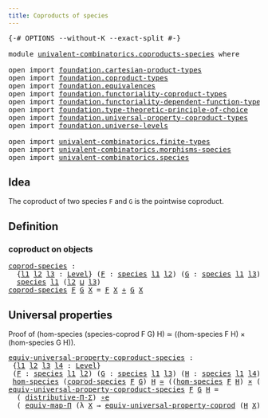 ```yaml
---
title: Coproducts of species
---
```


<pre class="Agda"><a id="47" class="Symbol">{-#</a> <a id="51" class="Keyword">OPTIONS</a> <a id="59" class="Pragma">--without-K</a> <a id="71" class="Pragma">--exact-split</a> <a id="85" class="Symbol">#-}</a>

<a id="90" class="Keyword">module</a> <a id="97" href="univalent-combinatorics.coproducts-species.html" class="Module">univalent-combinatorics.coproducts-species</a> <a id="140" class="Keyword">where</a>

<a id="147" class="Keyword">open</a> <a id="152" class="Keyword">import</a> <a id="159" href="foundation.cartesian-product-types.html" class="Module">foundation.cartesian-product-types</a>
<a id="194" class="Keyword">open</a> <a id="199" class="Keyword">import</a> <a id="206" href="foundation.coproduct-types.html" class="Module">foundation.coproduct-types</a>
<a id="233" class="Keyword">open</a> <a id="238" class="Keyword">import</a> <a id="245" href="foundation.equivalences.html" class="Module">foundation.equivalences</a>
<a id="269" class="Keyword">open</a> <a id="274" class="Keyword">import</a> <a id="281" href="foundation.functoriality-coproduct-types.html" class="Module">foundation.functoriality-coproduct-types</a>
<a id="322" class="Keyword">open</a> <a id="327" class="Keyword">import</a> <a id="334" href="foundation.functoriality-dependent-function-types.html" class="Module">foundation.functoriality-dependent-function-types</a>
<a id="384" class="Keyword">open</a> <a id="389" class="Keyword">import</a> <a id="396" href="foundation.type-theoretic-principle-of-choice.html" class="Module">foundation.type-theoretic-principle-of-choice</a>
<a id="442" class="Keyword">open</a> <a id="447" class="Keyword">import</a> <a id="454" href="foundation.universal-property-coproduct-types.html" class="Module">foundation.universal-property-coproduct-types</a>
<a id="500" class="Keyword">open</a> <a id="505" class="Keyword">import</a> <a id="512" href="foundation.universe-levels.html" class="Module">foundation.universe-levels</a>

<a id="540" class="Keyword">open</a> <a id="545" class="Keyword">import</a> <a id="552" href="univalent-combinatorics.finite-types.html" class="Module">univalent-combinatorics.finite-types</a>
<a id="589" class="Keyword">open</a> <a id="594" class="Keyword">import</a> <a id="601" href="univalent-combinatorics.morphisms-species.html" class="Module">univalent-combinatorics.morphisms-species</a>
<a id="643" class="Keyword">open</a> <a id="648" class="Keyword">import</a> <a id="655" href="univalent-combinatorics.species.html" class="Module">univalent-combinatorics.species</a>
</pre>
## Idea

The coproduct of two species `F` and `G` is the pointwise coproduct.

## Definition

### coproduct on objects

<pre class="Agda"><a id="coprod-species"></a><a id="820" href="univalent-combinatorics.coproducts-species.html#820" class="Function">coprod-species</a> <a id="835" class="Symbol">:</a>
  <a id="839" class="Symbol">{</a><a id="840" href="univalent-combinatorics.coproducts-species.html#840" class="Bound">l1</a> <a id="843" href="univalent-combinatorics.coproducts-species.html#843" class="Bound">l2</a> <a id="846" href="univalent-combinatorics.coproducts-species.html#846" class="Bound">l3</a> <a id="849" class="Symbol">:</a> <a id="851" href="Agda.Primitive.html#597" class="Postulate">Level</a><a id="856" class="Symbol">}</a> <a id="858" class="Symbol">(</a><a id="859" href="univalent-combinatorics.coproducts-species.html#859" class="Bound">F</a> <a id="861" class="Symbol">:</a> <a id="863" href="univalent-combinatorics.species.html#429" class="Function">species</a> <a id="871" href="univalent-combinatorics.coproducts-species.html#840" class="Bound">l1</a> <a id="874" href="univalent-combinatorics.coproducts-species.html#843" class="Bound">l2</a><a id="876" class="Symbol">)</a> <a id="878" class="Symbol">(</a><a id="879" href="univalent-combinatorics.coproducts-species.html#879" class="Bound">G</a> <a id="881" class="Symbol">:</a> <a id="883" href="univalent-combinatorics.species.html#429" class="Function">species</a> <a id="891" href="univalent-combinatorics.coproducts-species.html#840" class="Bound">l1</a> <a id="894" href="univalent-combinatorics.coproducts-species.html#846" class="Bound">l3</a><a id="896" class="Symbol">)</a> <a id="898" class="Symbol">→</a>
  <a id="902" href="univalent-combinatorics.species.html#429" class="Function">species</a> <a id="910" href="univalent-combinatorics.coproducts-species.html#840" class="Bound">l1</a> <a id="913" class="Symbol">(</a><a id="914" href="univalent-combinatorics.coproducts-species.html#843" class="Bound">l2</a> <a id="917" href="Agda.Primitive.html#810" class="Primitive Operator">⊔</a> <a id="919" href="univalent-combinatorics.coproducts-species.html#846" class="Bound">l3</a><a id="921" class="Symbol">)</a>
<a id="923" href="univalent-combinatorics.coproducts-species.html#820" class="Function">coprod-species</a> <a id="938" href="univalent-combinatorics.coproducts-species.html#938" class="Bound">F</a> <a id="940" href="univalent-combinatorics.coproducts-species.html#940" class="Bound">G</a> <a id="942" href="univalent-combinatorics.coproducts-species.html#942" class="Bound">X</a> <a id="944" class="Symbol">=</a> <a id="946" href="univalent-combinatorics.coproducts-species.html#938" class="Bound">F</a> <a id="948" href="univalent-combinatorics.coproducts-species.html#942" class="Bound">X</a> <a id="950" href="foundation.coproduct-types.html#1181" class="Datatype Operator">+</a> <a id="952" href="univalent-combinatorics.coproducts-species.html#940" class="Bound">G</a> <a id="954" href="univalent-combinatorics.coproducts-species.html#942" class="Bound">X</a>
</pre>
## Universal properties

Proof of (hom-species (species-coprod F G) H) ≃ ((hom-species F H) × (hom-species G H)).

<pre class="Agda"><a id="equiv-universal-property-coproduct-species"></a><a id="1084" href="univalent-combinatorics.coproducts-species.html#1084" class="Function">equiv-universal-property-coproduct-species</a> <a id="1127" class="Symbol">:</a>
 <a id="1130" class="Symbol">{</a><a id="1131" href="univalent-combinatorics.coproducts-species.html#1131" class="Bound">l1</a> <a id="1134" href="univalent-combinatorics.coproducts-species.html#1134" class="Bound">l2</a> <a id="1137" href="univalent-combinatorics.coproducts-species.html#1137" class="Bound">l3</a> <a id="1140" href="univalent-combinatorics.coproducts-species.html#1140" class="Bound">l4</a> <a id="1143" class="Symbol">:</a> <a id="1145" href="Agda.Primitive.html#597" class="Postulate">Level</a><a id="1150" class="Symbol">}</a>
 <a id="1153" class="Symbol">(</a><a id="1154" href="univalent-combinatorics.coproducts-species.html#1154" class="Bound">F</a> <a id="1156" class="Symbol">:</a> <a id="1158" href="univalent-combinatorics.species.html#429" class="Function">species</a> <a id="1166" href="univalent-combinatorics.coproducts-species.html#1131" class="Bound">l1</a> <a id="1169" href="univalent-combinatorics.coproducts-species.html#1134" class="Bound">l2</a><a id="1171" class="Symbol">)</a> <a id="1173" class="Symbol">(</a><a id="1174" href="univalent-combinatorics.coproducts-species.html#1174" class="Bound">G</a> <a id="1176" class="Symbol">:</a> <a id="1178" href="univalent-combinatorics.species.html#429" class="Function">species</a> <a id="1186" href="univalent-combinatorics.coproducts-species.html#1131" class="Bound">l1</a> <a id="1189" href="univalent-combinatorics.coproducts-species.html#1137" class="Bound">l3</a><a id="1191" class="Symbol">)</a> <a id="1193" class="Symbol">(</a><a id="1194" href="univalent-combinatorics.coproducts-species.html#1194" class="Bound">H</a> <a id="1196" class="Symbol">:</a> <a id="1198" href="univalent-combinatorics.species.html#429" class="Function">species</a> <a id="1206" href="univalent-combinatorics.coproducts-species.html#1131" class="Bound">l1</a> <a id="1209" href="univalent-combinatorics.coproducts-species.html#1140" class="Bound">l4</a><a id="1211" class="Symbol">)</a> <a id="1213" class="Symbol">→</a>
 <a id="1216" href="univalent-combinatorics.morphisms-species.html#833" class="Function">hom-species</a> <a id="1228" class="Symbol">(</a><a id="1229" href="univalent-combinatorics.coproducts-species.html#820" class="Function">coprod-species</a> <a id="1244" href="univalent-combinatorics.coproducts-species.html#1154" class="Bound">F</a> <a id="1246" href="univalent-combinatorics.coproducts-species.html#1174" class="Bound">G</a><a id="1247" class="Symbol">)</a> <a id="1249" href="univalent-combinatorics.coproducts-species.html#1194" class="Bound">H</a> <a id="1251" href="foundation-core.equivalences.html#1621" class="Function Operator">≃</a> <a id="1253" class="Symbol">((</a><a id="1255" href="univalent-combinatorics.morphisms-species.html#833" class="Function">hom-species</a> <a id="1267" href="univalent-combinatorics.coproducts-species.html#1154" class="Bound">F</a> <a id="1269" href="univalent-combinatorics.coproducts-species.html#1194" class="Bound">H</a><a id="1270" class="Symbol">)</a> <a id="1272" href="foundation-core.cartesian-product-types.html#590" class="Function Operator">×</a> <a id="1274" class="Symbol">(</a><a id="1275" href="univalent-combinatorics.morphisms-species.html#833" class="Function">hom-species</a> <a id="1287" href="univalent-combinatorics.coproducts-species.html#1174" class="Bound">G</a> <a id="1289" href="univalent-combinatorics.coproducts-species.html#1194" class="Bound">H</a><a id="1290" class="Symbol">))</a>
<a id="1293" href="univalent-combinatorics.coproducts-species.html#1084" class="Function">equiv-universal-property-coproduct-species</a> <a id="1336" href="univalent-combinatorics.coproducts-species.html#1336" class="Bound">F</a> <a id="1338" href="univalent-combinatorics.coproducts-species.html#1338" class="Bound">G</a> <a id="1340" href="univalent-combinatorics.coproducts-species.html#1340" class="Bound">H</a> <a id="1342" class="Symbol">=</a>
  <a id="1346" class="Symbol">(</a> <a id="1348" href="foundation.type-theoretic-principle-of-choice.html#4367" class="Function">distributive-Π-Σ</a><a id="1364" class="Symbol">)</a> <a id="1366" href="foundation-core.equivalences.html#7869" class="Function Operator">∘e</a>
  <a id="1371" class="Symbol">(</a> <a id="1373" href="foundation-core.functoriality-dependent-function-types.html#2227" class="Function">equiv-map-Π</a> <a id="1385" class="Symbol">(λ</a> <a id="1388" href="univalent-combinatorics.coproducts-species.html#1388" class="Bound">X</a> <a id="1390" class="Symbol">→</a> <a id="1392" href="foundation.universal-property-coproduct-types.html#2157" class="Function">equiv-universal-property-coprod</a> <a id="1424" class="Symbol">(</a><a id="1425" href="univalent-combinatorics.coproducts-species.html#1340" class="Bound">H</a> <a id="1427" href="univalent-combinatorics.coproducts-species.html#1388" class="Bound">X</a><a id="1428" class="Symbol">)))</a>
</pre>